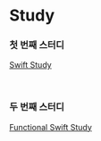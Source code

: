 # Study



### 첫 번째 스터디


[Swift Study](https://github.com/jeehge/Study/tree/master/Swift%20Study)

<br>

### 두 번째 스터디

[Functional Swift Study](https://github.com/jeehge/Study/tree/master/Functional%20Swift%20Study%20)

